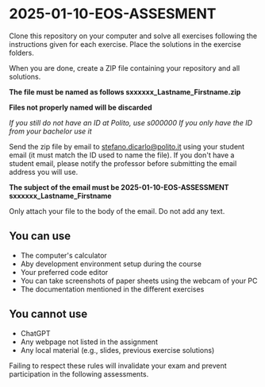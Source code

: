 # 2025-01-10-EOS-ASSESMENT

Clone this repository on your computer and solve all exercises following the instructions given for each exercise. Place the solutions in the exercise folders.

When you are done, create a ZIP file containing your repository and all solutions. 

**The file must be named as follows sxxxxxx\_Lastname\_Firstname.zip**

**Files not properly named will be discarded**

*If you still do not have an ID at Polito, use s000000*
*If you only have the ID from your bachelor use it*

Send the zip file by email to [stefano.dicarlo@polito.it](stefano.dicarlo@polito.it) using your student email (it must match the ID used to name the file). If you don't have a student email, please notify the professor before submitting the email address you will use.

**The subject of the email must be 2025-01-10-EOS-ASSESSMENT sxxxxxx\_Lastname\_Firstname**

Only attach your file to the body of the email. Do not add any text.

## You can use

* The computer's calculator
* Aby development environment setup during the course
* Your preferred code editor
* You can take screenshots of paper sheets using the webcam of your PC
* The documentation mentioned in the different exercises

## You cannot use

* ChatGPT
* Any webpage not listed in the assignment
* Any local material (e.g., slides, previous exercise solutions)

Failing to respect these rules will invalidate your exam and prevent participation in the following assessments.


